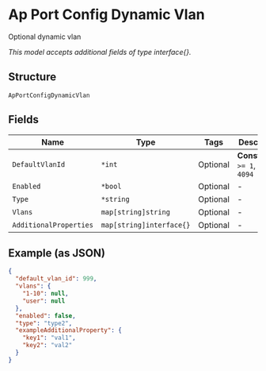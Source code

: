 
# Ap Port Config Dynamic Vlan

Optional dynamic vlan

*This model accepts additional fields of type interface{}.*

## Structure

`ApPortConfigDynamicVlan`

## Fields

| Name | Type | Tags | Description |
|  --- | --- | --- | --- |
| `DefaultVlanId` | `*int` | Optional | **Constraints**: `>= 1`, `<= 4094` |
| `Enabled` | `*bool` | Optional | - |
| `Type` | `*string` | Optional | - |
| `Vlans` | `map[string]string` | Optional | - |
| `AdditionalProperties` | `map[string]interface{}` | Optional | - |

## Example (as JSON)

```json
{
  "default_vlan_id": 999,
  "vlans": {
    "1-10": null,
    "user": null
  },
  "enabled": false,
  "type": "type2",
  "exampleAdditionalProperty": {
    "key1": "val1",
    "key2": "val2"
  }
}
```

